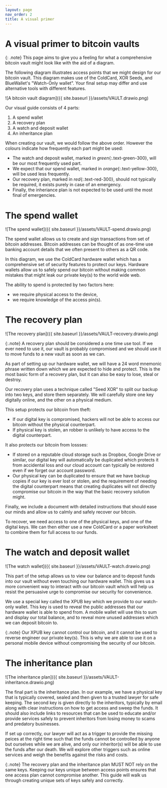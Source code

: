 ```yaml
---
layout: page
nav_order: 2
title: A visual primer
---
```

# A visual primer to bitcoin vaults

{: .note}
This page aims to give you a feeling for what a comprehensive bitcoin vault might look like with the aid of a diagram. 

The following diagram illustrates access points that we might design for our bitcoin vault. This diagram makes use of the ColdCard, XOR Seeds, and BlueWallet's "Watch-Only wallet". Your final setup may differ and use alternative tools with different features.

![A bitcoin vault diagram]({{ site.baseurl }}/assets/VAULT.drawio.png)

Our visual guide consists of 4 parts:

1. A spend wallet
2. A recovery plan
3. A watch and deposit wallet
4. An inheritance plan

When creating our vault, we would follow the above order. However the colours indicate how frequently each part might be used:

- The watch and deposit wallet, marked in *green*{:.text-green-300}, will be our most frequently used part.
- We expect that our spend wallet, marked in *orange*{:.text-yellow-300}, will be used less frequently.
- Our recovery plan, marked in *red*{:.text-red-300}, should not typically be required, it exists purely in case of an emergency.
- Finally, the inheriance plan is not expected to be used until the most final of emergencies.

# The spend wallet
![The spend wallet]({{ site.baseurl }}/assets/VAULT-spend.drawio.png)

The spend wallet allows us to create and sign transactions from set of bitcoin addresses. Bitcoin addresses can be thought of as one-time use banking account details that we often present to others as a QR code.

In this diagram, we use the ColdCard hardware wallet which has a comprehensive set of security features to protect our keys. Hardware wallets allow us to safely spend our bitcoin without making common mistakes that might leak our private key(s) to the world wide web.

The ability to spend is protected by two factors here: 
- we require physical access to the device, 
- we require knowledge of the access pin(s).

# The recovery plan
![The recovery plan]({{ site.baseurl }}/assets/VAULT-recovery.drawio.png)

{:.note}
A recovery plan should be considered a one time use tool. If we ever need to use it, our vault is probably compromised and we should use it to move funds to a new vault as soon as we can.

As part of setting up our hardware wallet, we will have a 24 word mnemonic phrase written down which we are expected to hide and protect. This is the most basic form of a recovery plan, but it can also be easy to lose, steal or destroy.

Our recovery plan uses a technique called "Seed XOR" to split our backup into two keys, and store them separately. We will carefully store one key digitally online, and the other on a physical medium.

This setup protects our bitcoin from theft:
- If our digital key is compromised, hackers will not be able to access our bitcoin without the physical counterpart.
- If physical key is stolen, an robber is unlikely to have access to the digital counterpart.

It also protects our bitcoin from lossses:

- If stored on a reputable cloud storage such as Dropbox, Google Drive or similar, our digital key will automatically be duplicated which protects it from accidental loss and our cloud account can typically be restored even if we forget our account password.
- Our physical key can be duplicated to ensure that we have backup copies if our key is ever lost or stolen, and the requirement of needing the digital counterpart means that creating duplicates will not directly compromise our bitcoin in the way that the basic recovery solution might.

Finally, we include a document with detailed instructions that should ease our minds and allow us to calmly and safely recover our bitcoin.

To recover, we need access to one of the physical keys, and one of the digital keys. We can then either use a new ColdCard or a paper worksheet to combine them for full access to our funds.

# The watch and deposit wallet
![The watch wallet]({{ site.baseurl }}/assets/VAULT-watch.drawio.png)

This part of the setup allows us to view our balance and to deposit funds into our vault without even touching our hardware wallet. This gives us a more convenient way to interact with our bitcoin vault which will help us resist the persuasive urge to compromise our security for convenience.

We use a special key called the XPUB key which we provide to our watch-only wallet. This key is used to reveal the public addresses that our hardware wallet is able to spend from. A mobile wallet will use this to sum and display our total balance, and to reveal more unused addresses which we can deposit bitcoin to.

{:.note}
Our XPUB key cannot control our bitcoin, and it cannot be used to reverse engineer our private key(s). This is why we are able to use it on a personal mobile device without compromising the security of our bitcoin.

# The inheritance plan
![The inheritance plan]({{ site.baseurl }}/assets/VAULT-inheritance.drawio.png)

The final part is the inheritance plan. In our example, we have a physical key that is typically covered, sealed and then given to a trusted lawyer for safe keeping. The second key is given directly to the inheritors, typically by email along with clear instructions on how to get access and sweep the funds. It should also include links to resources that can be used to educate and/or provide services safely to prevent inheritors from losing money to scams and predatory businesses.

If set up correctly, our lawyer will act as a trigger to provide the missing peices at the right time such that the funds cannot be controlled by anyone but ourselves while we are alive, and only our inheritor(s) will be able to use the funds after our death. We will explore other triggers such as online services and weigh the benefits against the risks and costs.

{:.note}
The recovery plan and the inheritance plan MUST NOT rely on the same keys. Keeping our keys unique between access points ensures that one access plan cannot compromise another. This guide will walk us through creating unique sets of keys safely and correctly.